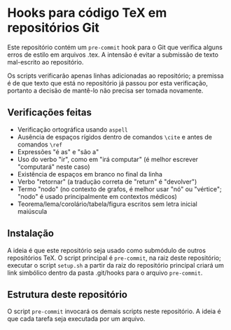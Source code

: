 Hooks para código TeX em repositórios Git
=========================================

Este repositório contém um `pre-commit` hook para o Git
que verifica alguns erros de estilo em arquivos .tex.
A intensão é evitar a submissão de texto mal-escrito ao repositório.

Os scripts verificarão apenas linhas adicionadas ao repositório;
a premissa é de que texto que está no repositório
já passou por esta verificação,
portanto a decisão de mantê-lo não precisa ser tomada novamente.


Verificações feitas
-------------------
- Verificação ortográfica usando `aspell`
- Ausência de espaços rígidos dentro de comandos `\cite` e antes de comandos `\ref`
- Expressões "é as" e "são a"
- Uso do verbo "ir", como em "irá computar" (é melhor escrever "computará" neste caso)
- Existência de espaços em branco no final da linha
- Verbo "retornar" (a tradução correta de "return" é "devolver")
- Termo "nodo" (no contexto de grafos, é melhor usar "nó" ou "vértice";
  "nodo" é usado principalmente em contextos médicos)
- Teorema/lema/corolário/tabela/figura escritos sem letra inicial maiúscula


Instalação
----------

A ideia é que este repositório seja usado como submódulo
de outros repositórios TeX.
O script principal é `pre-commit`, na raiz deste repositório;
executar o script `setup.sh` a partir da raiz do repositório principal
criará um link simbólico dentro da pasta .git/hooks para o arquivo `pre-commit`.


Estrutura deste repositório
---------------------------

O script `pre-commit` invocará os demais scripts neste repositório.
A ideia é que cada tarefa seja executada por um arquivo.
